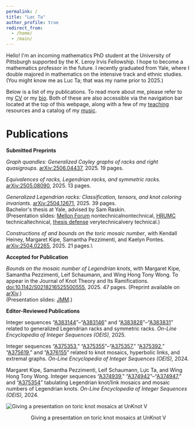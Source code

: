 ```yaml
---
permalink: /
title: "Lực Ta"
author_profile: true
redirect_from: 
  - /home/
  - /main/
---
```


Hello! I'm an incoming mathematics PhD student at the University of Pittsburgh supported by the K. Leroy Irvis Fellowship. I hope to become a mathematics professor in the future. I recently graduated from Yale, where I double majored in mathematics on the intensive track and ethnic studies. (You might know me as Luc Ta; that was my name prior to 2025.) 

Below is a list of my publications. To read more about me, please refer to my [CV](https://luc-ta.github.io/cv/) or my [bio](https://luc-ta.github.io/about/). Both of these are also accessible via the navigation bar located at the top of this webpage, along with a few of my [teaching](https://luc-ta.github.io/teaching/) resources and a catalog of my [music](https://luc-ta.github.io/music/).

Publications
======



**Submitted Preprints**

_Graph quandles: Generalized Cayley graphs of racks and right quasigroups._ [arXiv:2506.04437](https://arxiv.org/abs/2506.04437), 2025. 19 pages.

_Equivalences of racks, Legendrian racks, and symmetric racks._ [arXiv:2505.08090](https://arxiv.org/abs/2505.08090), 2025. 13 pages.

_Generalized Legendrian racks: Classification, tensors, and knot coloring invariants._ [arXiv:2504.12671](https://arxiv.org/abs/2504.12671), 2025. 39 pages.\
Bachelor's thesis at Yale, advised by Sam Raskin.\
(Presentation slides: [Mellon Forum](../files/mellon.pdf) nontechnicalnontechnical, [HRUMC](../files/hrumc.pdf) technicaltechnical, [thesis defense](../files/defense.pdf) verytechnicalvery technical.)

_Constructions of and bounds on the toric mosaic number_, with Kendall Heiney, Margaret Kipe, Samantha Pezzimenti, and Kaelyn Pontes. [arXiv:2504.02265](https://doi.org/10.48550/arXiv.2504.02265), 2025. 21 pages.\

**Accepted for Publication**

_Bounds on the mosaic number of Legendrian knots_, with Margaret Kipe, Samantha Pezzimenti, Leif Schaumann, and Wing Hong Tony Wong. To appear in the Journal of Knot Theory and Its Ramifications. [doi:10.1142/S0218216525500555](https://doi.org/10.1142/S0218216525500555), 2025. 47 pages. (Preprint available on [arXiv](https://arxiv.org/abs/2410.08064).)\
(Presentation slides: [JMM](../files/computing-legendrian-mosaic-numbers.pdf).)

**Editor-Reviewed Publications**

Integer sequences “[A383144](https://oeis.org/A383144)”–“[A383146](https://oeis.org/A383146)” and “[A383828](https://oeis.org/A383828)”–“[A383831](https://oeis.org/A383831)” related to generalized Legendrian racks and symmetric racks. _On-Line Encyclopedia of Integer Sequences (OEIS),_ 2025.

Integer sequences “[A375353](https://oeis.org/A375353),” “[A375355](https://oeis.org/A375355)”–“[A375357](https://oeis.org/A375357),” “[A375392](https://oeis.org/A375392),” “[A375619](https://oeis.org/A375619),” and “[A376155](https://oeis.org/A376155)” related to knot mosaics, hyperbolic links, and extremal graphs. _On-Line Encyclopedia of Integer Sequences (OEIS),_ 2024.

Margaret Kipe, Samantha Pezzimenti, Leif Schaumann, Lực Ta, and Wing Hong Tony Wong. Integer sequences “[A374939](https://oeis.org/A374939),” “[A374942](https://oeis.org/A374942)”–“[A374947](https://oeis.org/A374947),” and “[A375354](https://oeis.org/A375354)” tabulating Legendrian knot/link mosaics and mosaic numbers of Legendrian knots. _On-Line Encyclopedia of Integer Sequences (OEIS),_ 2024.

![Giving a presentation on toric knot mosaics at UnKnot V](https://luc-ta.github.io/images/presenting.jpg)
<p style="text-align: center;">Giving a presentation on toric knot mosaics at UnKnot V</p>
